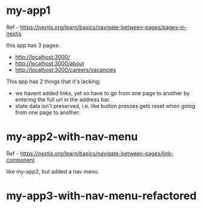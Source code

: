 # my-app1

Ref - https://nextjs.org/learn/basics/navigate-between-pages/pages-in-nextjs


this app has 3 pages:

- [http://localhost:3000/](http://localhost:3000/)
- [http://localhost:3000/about](http://localhost:3000/about)
- [http://localhost:3000/careers/vacancies](http://localhost:3000/careers/vacancies)

This app has 2 things that it's lacking:

- we havent added links, yet so have to go from one page to another by entering the full url in the address bar. 
- state data isn't preserved, i.e. like button presses gets reset when going from one page to another. 


# my-app2-with-nav-menu

Ref - https://nextjs.org/learn/basics/navigate-between-pages/link-component

like my-app2, but added a nav menu.


# my-app3-with-nav-menu-refactored


